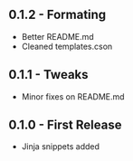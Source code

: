 ## 0.1.2 - Formating
* Better README.md
* Cleaned templates.cson

## 0.1.1 - Tweaks
* Minor fixes on README.md

## 0.1.0 - First Release
* Jinja snippets added
